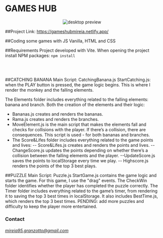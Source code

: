 # GAMES HUB



<div align="center">
<img src="https://res.cloudinary.com/dr2vohk2z/image/upload/v1750185112/GamesHub/Preview/Gameshub_Readme_zua5ja.png" alt="desktop preview" />
</div>

##Project Link:
https://gameshubmireia.netlify.app/


##Coding some games with JS Vanilla, HTML and CSS

##Requirements
Project developed with Vite. When opening the project install NPM packages:
`npm install`

<br>
<br>



##CATCHING BANANA
Main Script: CatchingBanana.js
StartCatching.js: when the PLAY button is pressed, the game logic begins. This is where I render the monkey and the falling elements.

The Elements folder includes everything related to the falling elements: banana and branch. Both the creation of the elements and their logic:

- Bananas.js creates and renders the bananas.
- Rama.js creates and renders the branches.
- MoveElement.js is the main script that makes the elements fall and checks for collisions with the player. If there’s a collision, there are consequences. This script is used - for both bananas and branches.
- The Score&Lifes folder includes everything related to the game points and lives:
  -- Score&Lifes.js creates and renders the points and lives.
  -- ChangeScore.js updates the points depending on whether there’s a collision between the falling elements and the player.
  --UpdateScore.js saves the points to localStorage every time we play.
  -- Highscore.js renders the points of the top 3 best plays.

  
##PUZZLE
Main Script: Puzzle.js
StartGame.js contains the game logic and starts the game. For this game, I use the "drag" events.
The CheckWin folder identifies whether the player has completed the puzzle correctly.
The Timer folder includes everything related to the game’s timer, from rendering it to saving the top 3 best times in localStorage. It also includes BestTime.js, which renders the top 3 best times.
PENDING: add more puzzles and difficulty to keep the player more entertained.



### Contact

###### mireia95.granzotto@gmail.com
